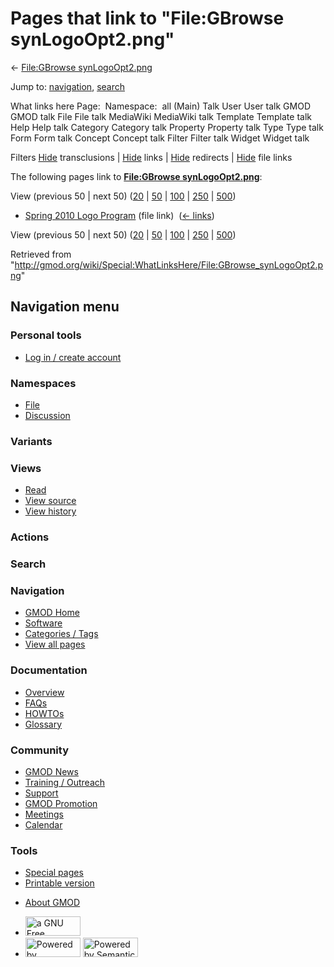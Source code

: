 <div id="mw-page-base" class="noprint">

</div>

<div id="mw-head-base" class="noprint">

</div>

<div id="content" class="mw-body" role="main">

<span id="top"></span>

<div id="mw-js-message" style="display:none;">

</div>



# <span dir="auto">Pages that link to "File:GBrowse synLogoOpt2.png"</span>

<div id="bodyContent">

<div id="contentSub">

← [File:GBrowse
synLogoOpt2.png](/wiki/File:GBrowse_synLogoOpt2.png "File:GBrowse synLogoOpt2.png")

</div>

<div id="jump-to-nav" class="mw-jump">

Jump to: [navigation](#mw-navigation), [search](#p-search)

</div>

<div id="mw-content-text">

What links here Page:  Namespace:  all (Main) Talk User User talk GMOD
GMOD talk File File talk MediaWiki MediaWiki talk Template Template talk
Help Help talk Category Category talk Property Property talk Type Type
talk Form Form talk Concept Concept talk Filter Filter talk Widget
Widget talk

Filters
[Hide](/mediawiki/index.php?title=Special:WhatLinksHere/File:GBrowse_synLogoOpt2.png&hidetrans=1 "Special:WhatLinksHere/File:GBrowse synLogoOpt2.png")
transclusions \|
[Hide](/mediawiki/index.php?title=Special:WhatLinksHere/File:GBrowse_synLogoOpt2.png&hidelinks=1 "Special:WhatLinksHere/File:GBrowse synLogoOpt2.png")
links \|
[Hide](/mediawiki/index.php?title=Special:WhatLinksHere/File:GBrowse_synLogoOpt2.png&hideredirs=1 "Special:WhatLinksHere/File:GBrowse synLogoOpt2.png")
redirects \|
[Hide](/mediawiki/index.php?title=Special:WhatLinksHere/File:GBrowse_synLogoOpt2.png&hideimages=1 "Special:WhatLinksHere/File:GBrowse synLogoOpt2.png")
file links

The following pages link to **[File:GBrowse
synLogoOpt2.png](/wiki/File:GBrowse_synLogoOpt2.png "File:GBrowse synLogoOpt2.png")**:

View (previous 50 \| next 50)
([20](/mediawiki/index.php?title=Special:WhatLinksHere/File:GBrowse_synLogoOpt2.png&limit=20 "Special:WhatLinksHere/File:GBrowse synLogoOpt2.png")
\|
[50](/mediawiki/index.php?title=Special:WhatLinksHere/File:GBrowse_synLogoOpt2.png&limit=50 "Special:WhatLinksHere/File:GBrowse synLogoOpt2.png")
\|
[100](/mediawiki/index.php?title=Special:WhatLinksHere/File:GBrowse_synLogoOpt2.png&limit=100 "Special:WhatLinksHere/File:GBrowse synLogoOpt2.png")
\|
[250](/mediawiki/index.php?title=Special:WhatLinksHere/File:GBrowse_synLogoOpt2.png&limit=250 "Special:WhatLinksHere/File:GBrowse synLogoOpt2.png")
\|
[500](/mediawiki/index.php?title=Special:WhatLinksHere/File:GBrowse_synLogoOpt2.png&limit=500 "Special:WhatLinksHere/File:GBrowse synLogoOpt2.png"))

- [Spring 2010 Logo
  Program](/wiki/Spring_2010_Logo_Program "Spring 2010 Logo Program")
  (file link) ‎ <span class="mw-whatlinkshere-tools">([←
  links](/mediawiki/index.php?title=Special:WhatLinksHere&target=Spring+2010+Logo+Program "Special:WhatLinksHere"))</span>

View (previous 50 \| next 50)
([20](/mediawiki/index.php?title=Special:WhatLinksHere/File:GBrowse_synLogoOpt2.png&limit=20 "Special:WhatLinksHere/File:GBrowse synLogoOpt2.png")
\|
[50](/mediawiki/index.php?title=Special:WhatLinksHere/File:GBrowse_synLogoOpt2.png&limit=50 "Special:WhatLinksHere/File:GBrowse synLogoOpt2.png")
\|
[100](/mediawiki/index.php?title=Special:WhatLinksHere/File:GBrowse_synLogoOpt2.png&limit=100 "Special:WhatLinksHere/File:GBrowse synLogoOpt2.png")
\|
[250](/mediawiki/index.php?title=Special:WhatLinksHere/File:GBrowse_synLogoOpt2.png&limit=250 "Special:WhatLinksHere/File:GBrowse synLogoOpt2.png")
\|
[500](/mediawiki/index.php?title=Special:WhatLinksHere/File:GBrowse_synLogoOpt2.png&limit=500 "Special:WhatLinksHere/File:GBrowse synLogoOpt2.png"))

</div>

<div class="printfooter">

Retrieved from
"<http://gmod.org/wiki/Special:WhatLinksHere/File:GBrowse_synLogoOpt2.png>"

</div>

<div id="catlinks" class="catlinks catlinks-allhidden">

</div>

<div class="visualClear">

</div>

</div>

</div>

<div id="mw-navigation">

## Navigation menu

<div id="mw-head">

<div id="p-personal" role="navigation"
aria-labelledby="p-personal-label">

### Personal tools

- <span id="pt-login"><a
  href="/mediawiki/index.php?title=Special:UserLogin&amp;returnto=Special%3AWhatLinksHere%2FFile%3AGBrowse+synLogoOpt2.png"
  accesskey="o"
  title="You are encouraged to log in; however, it is not mandatory [o]">Log
  in / create account</a></span>

</div>

<div id="left-navigation">

<div id="p-namespaces" class="vectorTabs" role="navigation"
aria-labelledby="p-namespaces-label">

### Namespaces

- <span id="ca-nstab-image"><a href="/wiki/File:GBrowse_synLogoOpt2.png" accesskey="c"
  title="View the file page [c]">File</a></span>
- <span id="ca-talk"><a
  href="/mediawiki/index.php?title=File_talk:GBrowse_synLogoOpt2.png&amp;action=edit&amp;redlink=1"
  accesskey="t"
  title="Discussion about the content page [t]">Discussion</a></span>

</div>

<div id="p-variants" class="vectorMenu emptyPortlet" role="navigation"
aria-labelledby="p-variants-label">

### 

### Variants[](#)

<div class="menu">

</div>

</div>

</div>

<div id="right-navigation">

<div id="p-views" class="vectorTabs" role="navigation"
aria-labelledby="p-views-label">

### Views

- <span id="ca-view">[Read](/wiki/File:GBrowse_synLogoOpt2.png)</span>
- <span id="ca-viewsource"><a
  href="/mediawiki/index.php?title=File:GBrowse_synLogoOpt2.png&amp;action=edit"
  accesskey="e" title="This page is protected.
  You can view its source [e]">View source</a></span>
- <span id="ca-history"><a
  href="/mediawiki/index.php?title=File:GBrowse_synLogoOpt2.png&amp;action=history"
  accesskey="h" title="Past revisions of this page [h]">View history</a></span>

</div>

<div id="p-cactions" class="vectorMenu emptyPortlet" role="navigation"
aria-labelledby="p-cactions-label">

### Actions[](#)

<div class="menu">

</div>

</div>

<div id="p-search" role="search">

### Search

<div id="simpleSearch">

</div>

</div>

</div>

</div>

<div id="mw-panel">

<div id="p-logo" role="banner">

<a href="/wiki/Main_Page"
style="background-image: url(http://gmod.org/images/GMOD-cogs.png);"
title="Visit the main page"></a>

</div>

<div id="p-Navigation" class="portal" role="navigation"
aria-labelledby="p-Navigation-label">

### Navigation

<div class="body">

- <span id="n-GMOD-Home">[GMOD Home](/wiki/Main_Page)</span>
- <span id="n-Software">[Software](/wiki/GMOD_Components)</span>
- <span id="n-Categories-.2F-Tags">[Categories /
  Tags](/wiki/Categories)</span>
- <span id="n-View-all-pages">[View all
  pages](/wiki/Special:AllPages)</span>

</div>

</div>

<div id="p-Documentation" class="portal" role="navigation"
aria-labelledby="p-Documentation-label">

### Documentation

<div class="body">

- <span id="n-Overview">[Overview](/wiki/Overview)</span>
- <span id="n-FAQs">[FAQs](/wiki/Category:FAQ)</span>
- <span id="n-HOWTOs">[HOWTOs](/wiki/Category:HOWTO)</span>
- <span id="n-Glossary">[Glossary](/wiki/Glossary)</span>

</div>

</div>

<div id="p-Community" class="portal" role="navigation"
aria-labelledby="p-Community-label">

### Community

<div class="body">

- <span id="n-GMOD-News">[GMOD News](/wiki/GMOD_News)</span>
- <span id="n-Training-.2F-Outreach">[Training /
  Outreach](/wiki/Training_and_Outreach)</span>
- <span id="n-Support">[Support](/wiki/Support)</span>
- <span id="n-GMOD-Promotion">[GMOD
  Promotion](/wiki/GMOD_Promotion)</span>
- <span id="n-Meetings">[Meetings](/wiki/Meetings)</span>
- <span id="n-Calendar">[Calendar](/wiki/Calendar)</span>

</div>

</div>

<div id="p-tb" class="portal" role="navigation"
aria-labelledby="p-tb-label">

### Tools

<div class="body">

- <span id="t-specialpages"><a href="/wiki/Special:SpecialPages" accesskey="q"
  title="A list of all special pages [q]">Special pages</a></span>
- <span id="t-print"><a
  href="/mediawiki/index.php?title=Special:WhatLinksHere/File:GBrowse_synLogoOpt2.png&amp;printable=yes"
  rel="alternate" accesskey="p"
  title="Printable version of this page [p]">Printable version</a></span>

</div>

</div>

</div>

</div>

<div id="footer" role="contentinfo">

- <span id="footer-places-about">[About
  GMOD](/wiki/GMOD:About "GMOD:About")</span>

<!-- -->

- <span id="footer-copyrightico">[<img src="http://www.gnu.org/graphics/gfdl-logo-small.png" width="88"
  height="31" alt="a GNU Free Documentation License" />](http://www.gnu.org/licenses/fdl-1.3.html)</span>
- <span id="footer-poweredbyico">[<img src="/mediawiki/skins/common/images/poweredby_mediawiki_88x31.png"
  width="88" height="31" alt="Powered by MediaWiki" />](//www.mediawiki.org/)
  [<img
  src="/mediawiki/extensions/SemanticMediaWiki/includes/../resources/images/smw_button.png"
  width="88" height="31" alt="Powered by Semantic MediaWiki" />](https://www.semantic-mediawiki.org/wiki/Semantic_MediaWiki)</span>

<div style="clear:both">

</div>

</div>
